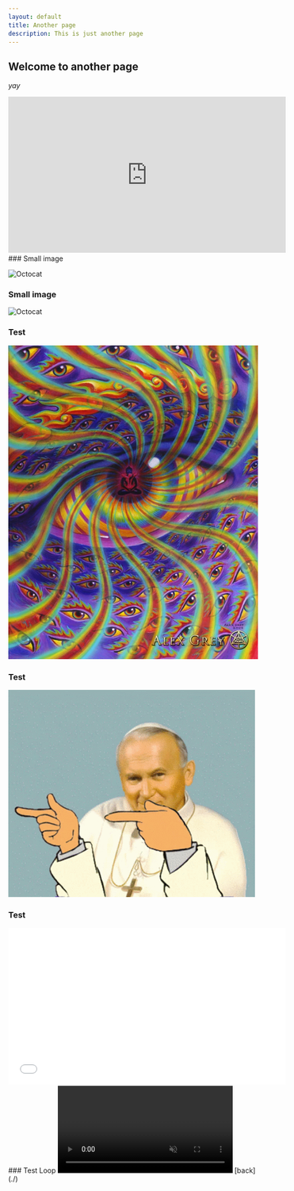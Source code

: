 ```yaml
---
layout: default
title: Another page
description: This is just another page
---
```


## Welcome to another page

_yay_
<iframe width="560" height="315" src="https://www.youtube.com/embed/g5U-ST9mj9I" title="YouTube video player" frameborder="0" allow="accelerometer; autoplay; clipboard-write; encrypted-media; gyroscope; picture-in-picture" allowfullscreen></iframe>
### Small image

![Octocat](https://github.githubassets.com/images/icons/emoji/octocat.png)
### Small image

![Octocat](https://image.ceneostatic.pl/data/products/2735398/i-tool-10-000-days-cd.jpg)
### Test
![Test](/docs/assets/images/testimage.jpg)
### Test
![Test](/docs/assets/images/2137-papaj.gif)
### Test
<iframe width="560" height="315" src="/docs/assets/videos/protection.mp4" title="video player" loop="" frameborder="0" allow="accelerometer; autoplay; clipboard-write; encrypted-media; gyroscope; picture-in-picture" allowfullscreen></iframe>
### Test Loop
<video width="70%" title="Protection Analysis." loop="" autoplay="" playsinline="" muted="true" class="note-video" allow="accelerometer; autoplay; clipboard-write; encrypted-media; gyroscope; picture-in-picture" allowfullscreen>
<source src="/docs/assets/videos/protection.mp4" type="video/mp4">
</video>
[back](./)
